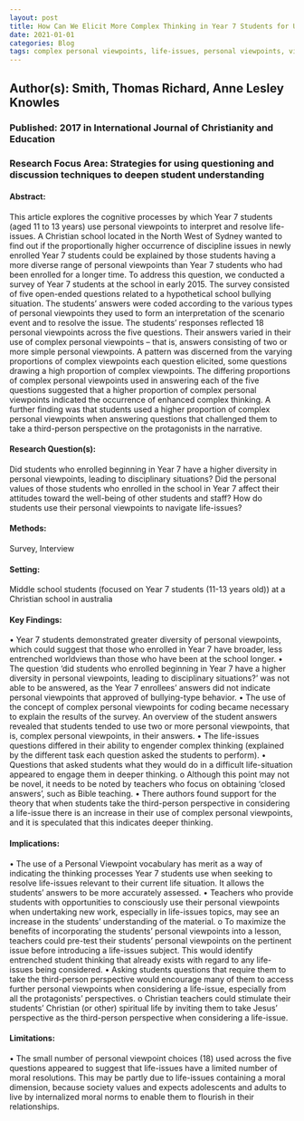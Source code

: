 ```yaml
---
layout: post
title: How Can We Elicit More Complex Thinking in Year 7 Students for Understanding and Resolving Life-Issues?
date: 2021-01-01
categories: Blog
tags: complex personal viewpoints, life-issues, personal viewpoints, viewpoint choices
---
```


## Author(s): Smith, Thomas Richard, Anne Lesley Knowles

### Published: 2017 in International Journal of Christianity and Education

### Research Focus Area: Strategies for using questioning and discussion techniques to deepen student understanding

#### Abstract:
This article explores the cognitive processes by which Year 7 students (aged 11 to 13 years) use  personal viewpoints to interpret and resolve life-issues. A Christian school located in the North West of Sydney wanted to find out if the proportionally higher occurrence of discipline issues in newly enrolled Year 7 students could be explained by those students having a more diverse range of personal viewpoints than Year 7 students who had been enrolled for a longer time. To address this question, we conducted a survey of Year 7 students at the school in early 2015. The survey consisted of five open-ended questions related to a hypothetical school bullying situation. The students’ answers were coded according to the various types of personal viewpoints they used to form an interpretation of the scenario event and to resolve the issue. The students’ responses reflected 18 personal viewpoints across the five questions. Their answers varied in their use of complex personal viewpoints – that is, answers consisting of two or more simple personal viewpoints. A pattern was discerned from the varying proportions of complex viewpoints each question elicited, some questions drawing a high proportion of complex viewpoints. The differing proportions of complex personal viewpoints used in answering each of the five questions suggested that a higher proportion of complex personal viewpoints indicated the occurrence of enhanced complex thinking. A further finding was that students used a higher proportion of complex personal viewpoints when answering questions that challenged them to take a third-person perspective on the protagonists in the narrative.


#### Research Question(s):
Did students who enrolled beginning in Year 7 have a higher diversity in personal viewpoints, leading to disciplinary situations? Did the personal values of those students who enrolled in the school in Year 7 affect their attitudes toward the well-being of other students and staff? How do students use their personal viewpoints to navigate life-issues?


#### Methods:
Survey, Interview


#### Setting:
Middle school students (focused on Year 7 students (11-13 years old)) at a Christian school in australia


#### Key Findings:
• Year 7 students demonstrated greater diversity of personal viewpoints, which could suggest that those who enrolled in Year 7 have broader, less entrenched worldviews than those who have been at the school longer. • The question ‘did students who enrolled beginning in Year 7 have a higher diversity in personal viewpoints, leading to disciplinary situations?’ was not able to be answered, as the Year 7 enrollees’ answers did not indicate personal viewpoints that approved of bullying-type behavior. • The use of the concept of complex personal viewpoints for coding became necessary to explain the results of the survey. An overview of the student answers revealed that students tended to use two or more personal viewpoints, that is, complex personal viewpoints, in their answers. • The life-issues questions differed in their ability to engender complex thinking (explained by the different task each question asked the students to perform). • Questions that asked students what they would do in a difficult life-situation appeared to engage them in deeper thinking.  o Although this point may not be novel, it needs to be noted by teachers who focus on obtaining ‘closed answers’, such as Bible teaching. • There authors found support for the theory that when students take the third-person perspective in considering a life-issue there is an increase in their use of complex personal viewpoints, and it is speculated that this indicates deeper thinking. 


#### Implications:
• The use of a Personal Viewpoint vocabulary has merit as a way of indicating the thinking processes Year 7 students use when seeking to resolve life-issues relevant to their current life situation. It allows the students’ answers to be more accurately assessed. • Teachers who provide students with opportunities to consciously use their personal viewpoints when undertaking new work, especially in life-issues topics, may see an increase in the students’ understanding of the material. o To maximize the benefits of incorporating the students’ personal viewpoints into a lesson, teachers could pre-test their students’ personal viewpoints on the pertinent issue before introducing a life-issues subject. This would identify entrenched student thinking that already exists with regard to any life-issues being considered. • Asking students questions that require them to take the third-person perspective would encourage many of them to access further personal viewpoints when considering a life-issue, especially from all the protagonists’ perspectives.  o Christian teachers could stimulate their students’ Christian (or other) spiritual life by inviting them to take Jesus’ perspective as the third-person perspective when considering a life-issue. 


#### Limitations:
• The small number of personal viewpoint choices (18) used across the five questions appeared to suggest that life-issues have a limited number of moral resolutions. This may be partly due to life-issues containing a moral dimension, because society values and expects adolescents and adults to live by internalized moral norms to enable them to flourish in their relationships.


